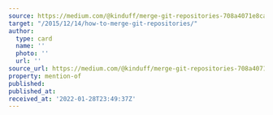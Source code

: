 ```yaml
---
source: https://medium.com/@kinduff/merge-git-repositories-708a4071e8ca?source=rss-295f7d15621a------2
target: "/2015/12/14/how-to-merge-git-repositories/"
author:
  type: card
  name: ''
  photo: ''
  url: ''
source_url: https://medium.com/@kinduff/merge-git-repositories-708a4071e8ca?source=rss-295f7d15621a------2
property: mention-of
published: 
published_at: 
received_at: '2022-01-28T23:49:37Z'
---
```


